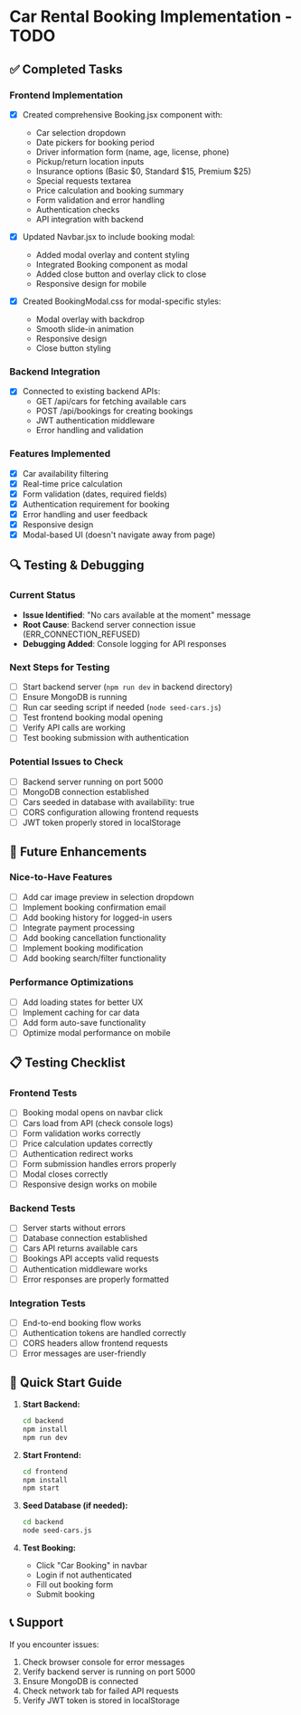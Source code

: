 # Car Rental Booking Implementation - TODO

## ✅ Completed Tasks

### Frontend Implementation
- [x] Created comprehensive Booking.jsx component with:
  - Car selection dropdown
  - Date pickers for booking period
  - Driver information form (name, age, license, phone)
  - Pickup/return location inputs
  - Insurance options (Basic $0, Standard $15, Premium $25)
  - Special requests textarea
  - Price calculation and booking summary
  - Form validation and error handling
  - Authentication checks
  - API integration with backend

- [x] Updated Navbar.jsx to include booking modal:
  - Added modal overlay and content styling
  - Integrated Booking component as modal
  - Added close button and overlay click to close
  - Responsive design for mobile

- [x] Created BookingModal.css for modal-specific styles:
  - Modal overlay with backdrop
  - Smooth slide-in animation
  - Responsive design
  - Close button styling

### Backend Integration
- [x] Connected to existing backend APIs:
  - GET /api/cars for fetching available cars
  - POST /api/bookings for creating bookings
  - JWT authentication middleware
  - Error handling and validation

### Features Implemented
- [x] Car availability filtering
- [x] Real-time price calculation
- [x] Form validation (dates, required fields)
- [x] Authentication requirement for booking
- [x] Error handling and user feedback
- [x] Responsive design
- [x] Modal-based UI (doesn't navigate away from page)

## 🔍 Testing & Debugging

### Current Status
- **Issue Identified**: "No cars available at the moment" message
- **Root Cause**: Backend server connection issue (ERR_CONNECTION_REFUSED)
- **Debugging Added**: Console logging for API responses

### Next Steps for Testing
- [ ] Start backend server (`npm run dev` in backend directory)
- [ ] Ensure MongoDB is running
- [ ] Run car seeding script if needed (`node seed-cars.js`)
- [ ] Test frontend booking modal opening
- [ ] Verify API calls are working
- [ ] Test booking submission with authentication

### Potential Issues to Check
- [ ] Backend server running on port 5000
- [ ] MongoDB connection established
- [ ] Cars seeded in database with availability: true
- [ ] CORS configuration allowing frontend requests
- [ ] JWT token properly stored in localStorage

## 🚀 Future Enhancements

### Nice-to-Have Features
- [ ] Add car image preview in selection dropdown
- [ ] Implement booking confirmation email
- [ ] Add booking history for logged-in users
- [ ] Integrate payment processing
- [ ] Add booking cancellation functionality
- [ ] Implement booking modification
- [ ] Add booking search/filter functionality

### Performance Optimizations
- [ ] Add loading states for better UX
- [ ] Implement caching for car data
- [ ] Add form auto-save functionality
- [ ] Optimize modal performance on mobile

## 📋 Testing Checklist

### Frontend Tests
- [ ] Booking modal opens on navbar click
- [ ] Cars load from API (check console logs)
- [ ] Form validation works correctly
- [ ] Price calculation updates correctly
- [ ] Authentication redirect works
- [ ] Form submission handles errors properly
- [ ] Modal closes correctly
- [ ] Responsive design works on mobile

### Backend Tests
- [ ] Server starts without errors
- [ ] Database connection established
- [ ] Cars API returns available cars
- [ ] Bookings API accepts valid requests
- [ ] Authentication middleware works
- [ ] Error responses are properly formatted

### Integration Tests
- [ ] End-to-end booking flow works
- [ ] Authentication tokens are handled correctly
- [ ] CORS headers allow frontend requests
- [ ] Error messages are user-friendly

## 🔧 Quick Start Guide

1. **Start Backend:**
   ```bash
   cd backend
   npm install
   npm run dev
   ```

2. **Start Frontend:**
   ```bash
   cd frontend
   npm install
   npm start
   ```

3. **Seed Database (if needed):**
   ```bash
   cd backend
   node seed-cars.js
   ```

4. **Test Booking:**
   - Click "Car Booking" in navbar
   - Login if not authenticated
   - Fill out booking form
   - Submit booking

## 📞 Support

If you encounter issues:
1. Check browser console for error messages
2. Verify backend server is running on port 5000
3. Ensure MongoDB is connected
4. Check network tab for failed API requests
5. Verify JWT token is stored in localStorage
